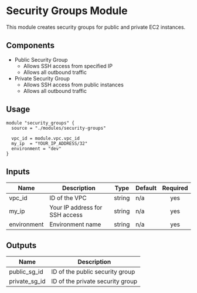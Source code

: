 # Security Groups Module

This module creates security groups for public and private EC2 instances.

## Components

- Public Security Group
  - Allows SSH access from specified IP
  - Allows all outbound traffic
- Private Security Group
  - Allows SSH access from public instances
  - Allows all outbound traffic

## Usage

```hcl
module "security_groups" {
  source = "./modules/security-groups"

  vpc_id = module.vpc.vpc_id
  my_ip  = "YOUR_IP_ADDRESS/32"
  environment = "dev"
}
```

## Inputs

| Name | Description | Type | Default | Required |
|------|-------------|------|---------|:--------:|
| vpc_id | ID of the VPC | string | n/a | yes |
| my_ip | Your IP address for SSH access | string | n/a | yes |
| environment | Environment name | string | n/a | yes |

## Outputs

| Name | Description |
|------|-------------|
| public_sg_id | ID of the public security group |
| private_sg_id | ID of the private security group | 